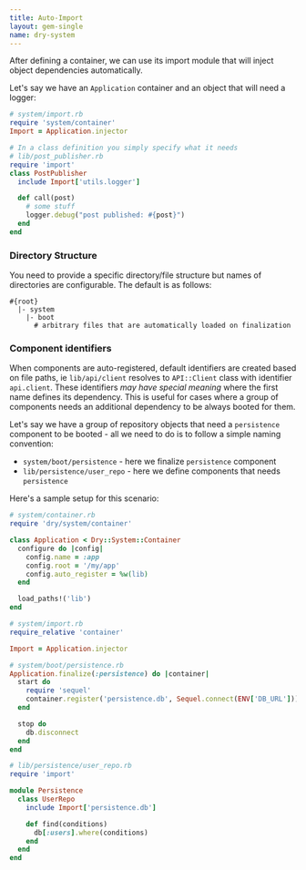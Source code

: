 ```yaml
---
title: Auto-Import
layout: gem-single
name: dry-system
---
```


After defining a container, we can use its import module that will inject object dependencies automatically.

Let's say we have an `Application` container and an object that will need a logger:

``` ruby
# system/import.rb
require 'system/container'
Import = Application.injector

# In a class definition you simply specify what it needs
# lib/post_publisher.rb
require 'import'
class PostPublisher
  include Import['utils.logger']

  def call(post)
    # some stuff
    logger.debug("post published: #{post}")
  end
end
```

### Directory Structure

You need to provide a specific directory/file structure but names of directories are configurable. The default is as follows:

```
#{root}
  |- system
    |- boot
      # arbitrary files that are automatically loaded on finalization
```

### Component identifiers

When components are auto-registered, default identifiers are created based on file paths, ie `lib/api/client` resolves to `API::Client` class with identifier `api.client`.
These identifiers *may have special meaning* where the first name defines its dependency. This is useful for cases where a group of components needs an additional dependency to be always booted for them.

Let's say we have a group of repository objects that need a `persistence` component to be booted - all we need to do is to follow a simple naming convention:

- `system/boot/persistence` - here we finalize `persistence` component
- `lib/persistence/user_repo` - here we define components that needs `persistence`

Here's a sample setup for this scenario:

``` ruby
# system/container.rb
require 'dry/system/container'

class Application < Dry::System::Container
  configure do |config|
    config.name = :app
    config.root = '/my/app'
    config.auto_register = %w(lib)
  end

  load_paths!('lib')
end

# system/import.rb
require_relative 'container'

Import = Application.injector

# system/boot/persistence.rb
Application.finalize(:persistence) do |container|
  start do
    require 'sequel'
    container.register('persistence.db', Sequel.connect(ENV['DB_URL']))
  end

  stop do
    db.disconnect
  end
end

# lib/persistence/user_repo.rb
require 'import'

module Persistence
  class UserRepo
    include Import['persistence.db']

    def find(conditions)
      db[:users].where(conditions)
    end
  end
end
```
